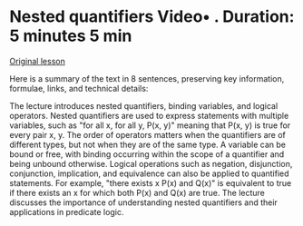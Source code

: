 # Nested quantifiers Video• . Duration: 5 minutes 5 min

[Original lesson](https://www.coursera.org/learn/uol-discrete-mathematics/lecture/9EecU/nested-quantifiers)

Here is a summary of the text in 8 sentences, preserving key information, formulae, links, and technical details:

The lecture introduces nested quantifiers, binding variables, and logical operators. Nested quantifiers are used to express statements with multiple variables, such as "for all x, for all y, P(x, y)" meaning that P(x, y) is true for every pair x, y. The order of operators matters when the quantifiers are of different types, but not when they are of the same type. A variable can be bound or free, with binding occurring within the scope of a quantifier and being unbound otherwise. Logical operations such as negation, disjunction, conjunction, implication, and equivalence can also be applied to quantified statements. For example, "there exists x P(x) and Q(x)" is equivalent to true if there exists an x for which both P(x) and Q(x) are true. The lecture discusses the importance of understanding nested quantifiers and their applications in predicate logic.

